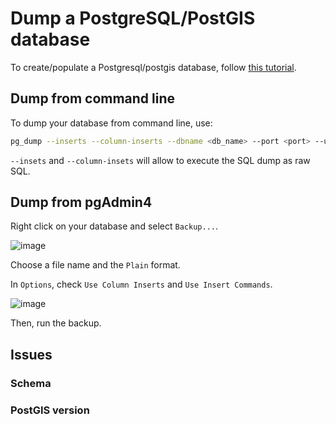 # Dump a PostgreSQL/PostGIS database

To create/populate a Postgresql/postgis database, follow [this tutorial](https://github.com/VCityTeam/UD-SV/blob/master/ImplementationKnowHow/PostgreSQL_for_cityGML.md).

## Dump from command line

To dump your database from command line, use:

```bash
pg_dump --inserts --column-inserts --dbname <db_name> --port <port> --username <user> --host <host> > output.sql
```

`--insets` and `--column-insets` will allow to execute the SQL dump as raw SQL.

## Dump from pgAdmin4

Right click on your database and select `Backup...`.

![image](https://user-images.githubusercontent.com/32875283/160569690-e33cce04-51ed-467a-bcf2-649711c65c5c.png)

Choose a file name and the `Plain` format.

In `Options`, check `Use Column Inserts` and `Use Insert Commands`.

![image](https://user-images.githubusercontent.com/32875283/160571639-9561fdf9-21cf-4e69-8fe0-65d39d51444f.png)

Then, run the backup.

## Issues

### Schema

### PostGIS version
